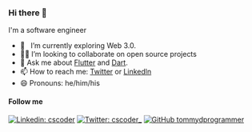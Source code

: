 ### Hi there 👋

I'm a software engineer

- 🌱 &nbsp; I’m currently exploring Web 3.0.
- 🧑‍💻 I’m looking to collaborate on open source projects
- 💬 Ask me about [Flutter](https://flutter.dev) and [Dart](https://dart.dev).
- 📫  How to reach me: [Twitter](https://twitter.com/cscoder_) or [Linkedln](https://www.linkedin.com/in/cscoder)
- 😄 Pronouns: he/him/his

#### Follow me
[![Linkedin: cscoder](https://img.shields.io/badge/-cscoder-blue?style=flat-square&logo=Linkedin&logoColor=white&link=https://www.linkedin.com/in/cscoder/)](https://www.linkedin.com/in/cscoder/)
[![Twitter: cscoder_](https://img.shields.io/twitter/follow/cscoder_?style=social)](https://twitter.com/cscoder_)
[![GitHub tommydprogrammer](https://img.shields.io/github/followers/tommydprogrammer?label=follow&style=social)](https://github.com/tommydprogrammer)
